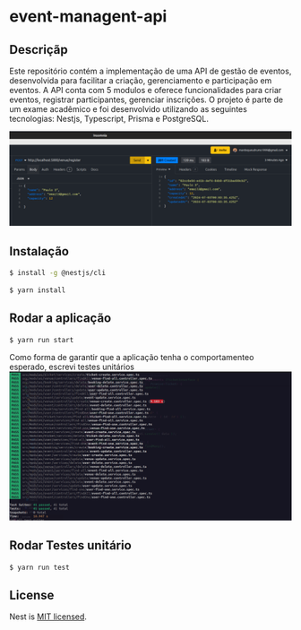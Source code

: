 # event-managent-api


## Descriçãp
Este repositório contém a implementação de uma API  de gestão de eventos, desenvolvida para facilitar a criação, gerenciamento e participação em eventos. A API conta com 5 modulos e oferece funcionalidades para criar eventos, registrar participantes, gerenciar inscrições. O projeto é parte de um exame acadêmico e foi desenvolvido utilizando as seguintes tecnologias: Nestjs, Typescript, Prisma e PostgreSQL. 

![imagem ](./img/captura1.png)






## Instalação

```bash
$ install -g @nestjs/cli

```


```bash
$ yarn install
```

## Rodar a aplicação

```bash
$ yarn run start

```


Como forma de garantir que a aplicação tenha o comportamenteo esperado, escrevi testes unitários
![imagem](./img/captura.png)

## Rodar Testes unitário

```bash
$ yarn run test
```

## License

Nest is [MIT licensed](LICENSE).
